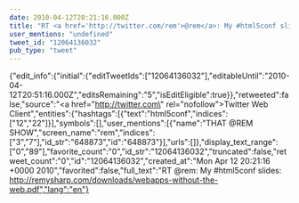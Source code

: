 ```yaml
---
date: 2010-04-12T20:21:16.000Z
title: "RT <a href='http://twitter.com/rem'>@rem</a>: My #html5conf slides: http://remysharp.com/downloads/webapps-without-the-web.pdf″"
user_mentions: "undefined"
tweet_id: "12064136032"
pub_type: "tweet"
---
```

{"edit_info":{"initial":{"editTweetIds":["12064136032"],"editableUntil":"2010-04-12T20:51:16.000Z","editsRemaining":"5","isEditEligible":true}},"retweeted":false,"source":"<a href=\"http://twitter.com\" rel=\"nofollow\">Twitter Web Client</a>","entities":{"hashtags":[{"text":"html5conf","indices":["12","22"]}],"symbols":[],"user_mentions":[{"name":"THAT @REM SHOW","screen_name":"rem","indices":["3","7"],"id_str":"648873","id":"648873"}],"urls":[]},"display_text_range":["0","89"],"favorite_count":"0","id_str":"12064136032","truncated":false,"retweet_count":"0","id":"12064136032","created_at":"Mon Apr 12 20:21:16 +0000 2010","favorited":false,"full_text":"RT @rem: My #html5conf slides: http://remysharp.com/downloads/webapps-without-the-web.pdf","lang":"en"}

